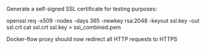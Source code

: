 Generate a self-signed SSL certificate for testing purposes:

openssl req -x509 -nodes -days 365 -newkey rsa:2048 -keyout ssl.key -out ssl.crt
cat ssl.crt ssl.key > ssl_combined.pem

Docker-flow proxy should now redirect all HTTP requests to HTTPS
